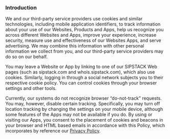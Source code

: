 ### Introduction

We and our third-party service providers use cookies and similar technologies, including mobile application identifiers, to track information about your use of our Websites, Products and Apps, help us recognize you across different Websites and Apps, improve your experience, increase security, measure use and effectiveness of our Websites Apps, and serve advertising. We may combine this information with other personal information we collect from you, and our third-party service providers may do so on our behalf.

You may leave a Website or App by linking to one of our SIPSTACK Web pages (such as sipstack.com and whois.sipstack.com), which also use cookies. Similarly, logging in through a social network subjects you to their respective cookie policy. You can control cookies through your browser settings and other tools.

Currently, our systems do not recognize browser “do-not-track” requests. You may, however, disable certain tracking. Specifically, you may turn off location tracking by changing the settings on your mobile device, although some features of the Apps may not be available if you do. By using or visiting our Apps, you consent to the placement of cookies and beacons in your browser and HTML based emails in accordance with this Policy, which incorporates by reference our [Privacy Policy](/legal/privacy).
